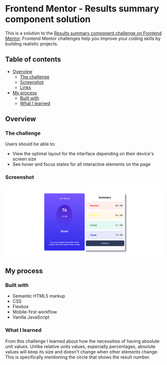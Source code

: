 # Frontend Mentor - Results summary component solution

This is a solution to the [Results summary component challenge on Frontend Mentor](https://www.frontendmentor.io/challenges/results-summary-component-CE_K6s0maV). Frontend Mentor challenges help you improve your coding skills by building realistic projects.

## Table of contents

- [Overview](#overview)
  - [The challenge](#the-challenge)
  - [Screenshot](#screenshot)
  - [Links](#links)
- [My process](#my-process)
  - [Built with](#built-with)
  - [What I learned](#what-i-learned)

## Overview

### The challenge

Users should be able to:

- View the optimal layout for the interface depending on their device's screen size
- See hover and focus states for all interactive elements on the page

### Screenshot

![](./images/web-screenshot.png)

## My process

### Built with

- Semantic HTML5 markup
- CSS
- Flexbox
- Mobile-first workflow
- Vanilla JavaScript

### What I learned

From this challenge I learned about how the necessities of having absolute unit values. Unlike relative units values, especially percentages, absolute values will keep its size and doesn't change when other elements change. This is specifically mentioning the circle that shows the result number.
